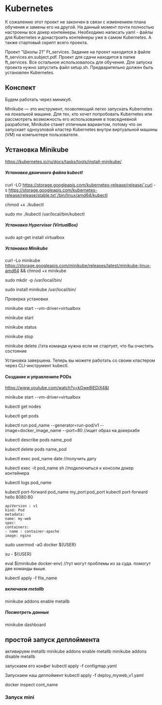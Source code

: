 # Kubernetes

К сожалению этот проект не закончен в связи с изменением плана обучения и замены его на другой. На данный момент почти полностью настроены все докер контейнеры. Необходимо написать yaml - файлы для Kubernetes и донастроить контейнеры уже в самом Kubernetes. А также стартовый скрипт всего проекта.

Проект "Школы 21" Ft_services. Задание на проект находится в файле ft_services.en.subject.pdf. Проект для сдачи находится в папке ft_services. Все остальное использовалось для обучения. Для запуска проекта нужно запустить файл setup.sh. Предварительно должен быть установлен Kubernetes.

## Конспект

Будем работать через миникуб.

Minikube — это инструмент, позволяющий легко запускать Kubernetes на локальной машине. 
Для тех, кто хочет попробовать Kubernetes или рассмотреть возможность его использования в повседневной разработке, 
Minikube станет отличным вариантом, потому что он запускает одноузловой кластер Kubernetes внутри виртуальной машины (VM) 
на компьютере пользователя.

## Установка Minikube
https://kubernetes.io/ru/docs/tasks/tools/install-minikube/

##### Установка двоичного файла kubectl
curl -LO https://storage.googleapis.com/kubernetes-release/release/`curl -s https://storage.googleapis.com/kubernetes-release/release/stable.txt`/bin/linux/amd64/kubectl

chmod +x ./kubectl

sudo mv ./kubectl /usr/local/bin/kubectl

##### Установка Hypervisor (VirtualBox)

sudo apt-get install virtualbox

##### Установка Minikube
curl -Lo minikube https://storage.googleapis.com/minikube/releases/latest/minikube-linux-amd64 && chmod +x minikube

sudo mkdir -p /usr/local/bin/

sudo install minikube /usr/local/bin/

Проверка установки

minikube start --vm-driver=virtualbox

minikube start

minikube status

minikube stop

minikube delete //эта команда нужна если не стартует, что бы очистить состояние

Установка завершена. Теперь вы можете работать со своим кластером через CLI-инструмент kubectl.

#### Создание и управленипе PODs
https://www.youtube.com/watch?v=kGwe8IEDiX4&t

minikube start --vm-driver=virtualbox

kubectl get nodes

kubectl get pods

kubectl run pod_name --generator=run-pod/v1 --image=docker_image_name --port=80  //ищет образ на докерхабе

kubectl describe pods name_pod

kubectl delete pods name_pod

kubectl exec pod_name date //получить дату 

kubectl exec -it pod_name sh //подключиться к консоли докер контейнера

kubectl logs pod_name 

kubectl port-forward pod_name my_port:pod_port
kubectl port-forward hello 8080:80

````
apiVersion : v1
kind: Pod
metadata:
name: my-web
spec:
containers:
- name : container-apache
image: nginx
````

sudo usermod -aG docker ${USER}

su - ${USER}

eval $(minikube docker-env) //тут могут проблемы из за суда. помогут две команды выше.

kubectl apply -f file_name 

##### включаем metallb
minikube addons enable metallb

##### Посмотреть данные
minikube dashboard


## простой запуск деплоймента
активируем metallb
minikube addons enable metallb
minikube addons disable metallb

запускаем его конфиг
kubectl apply -f configmap.yaml 

Запускаем наш деплоймент
kubectl apply -f deploy_myweb_v1.yaml

docker inspect cont_name

### Запуск mini


  





